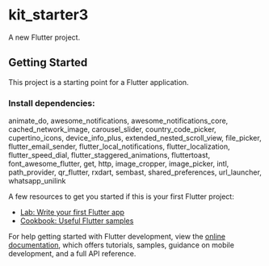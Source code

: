 # kit_starter3

A new Flutter project.

## Getting Started

This project is a starting point for a Flutter application.

### Install dependencies: 

animate_do, awesome_notifications, awesome_notifications_core, cached_network_image, carousel_slider, country_code_picker, cupertino_icons, device_info_plus, extended_nested_scroll_view, file_picker, flutter_email_sender, flutter_local_notifications, flutter_localization, flutter_speed_dial, flutter_staggered_animations, fluttertoast, font_awesome_flutter, get, http, image_cropper, image_picker, intl, path_provider, qr_flutter, rxdart, sembast, shared_preferences, url_launcher, whatsapp_unilink

A few resources to get you started if this is your first Flutter project:

- [Lab: Write your first Flutter app](https://docs.flutter.dev/get-started/codelab)
- [Cookbook: Useful Flutter samples](https://docs.flutter.dev/cookbook)

For help getting started with Flutter development, view the
[online documentation](https://docs.flutter.dev/), which offers tutorials,
samples, guidance on mobile development, and a full API reference.
